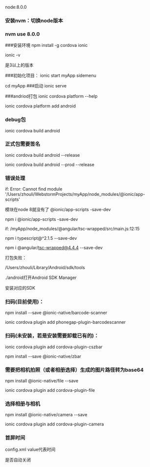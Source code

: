 node:8.0.0

### 安装nvm：切换node版本
### nvm use 8.0.0

###安装环境
npm install -g cordova ionic

ionic -v

是3以上的版本

###初始化项目：
ionic start myApp sidemenu

cd myApp
###启动
ionic serve

###andriod打包
ionic cordova platform --help

ionic cordova platform add android

### debug包
ionic cordova build android

### 正式包需要签名

ionic cordova build android --release

ionic cordova build android --prod --release

### 错误处理
if:
Error: Cannot find module '/Users/zhouli/WebstormProjects/myApp/node_modules/@ionic/app-scripts'

模块在node 8就没有了 @ionic/app-scripts -save-dev

npm i @ionic/app-scripts -save-dev

if:
/myApp/node_modules/@angular/tsc-wrapped/src/main.js:12:15

npm i typescript@^2.1.5 --save-dev

npm i @angular/tsc-wrapped@4.4.4 --save-dev

打包失败：

/Users/zhouli/Library/Android/sdk/tools

./android打开Android SDK Manager

安装对应的SDK


### 扫码(目前使用)：

npm install --save @ionic-native/barcode-scanner

ionic cordova plugin add phonegap-plugin-barcodescanner


### 扫码(未安装，若是安装需要卸载已有的)：

ionic cordova plugin add cordova-plugin-cszbar

npm install --save @ionic-native/zbar


### 需要把相机拍照（或者相册选择）生成的图片路径转为base64

npm install @ionic-native/file  --save

ionic cordova plugin add cordova-plugin-file



### 选择相册与相机

npm install @ionic-native/camera --save

ionic cordova plugin add cordova-plugin-camera


### 首屏时间
    
config.xml value代表时间
    
<preference name="SplashScreenDelay" value="1000" />

是否自动关闭

<preference name="AutoHideSplashScreen" value="false" />

